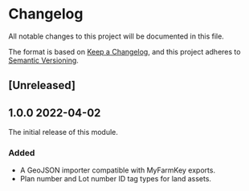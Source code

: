 # Changelog

All notable changes to this project will be documented in this file.

The format is based on [Keep a Changelog](https://keepachangelog.com/en/1.0.0/),
and this project adheres to [Semantic Versioning](https://semver.org/spec/v2.0.0.html).

## [Unreleased]

## 1.0.0 2022-04-02

The initial release of this module.

### Added
 - A GeoJSON importer compatible with MyFarmKey exports.
 - Plan number and Lot number ID tag types for land assets.
